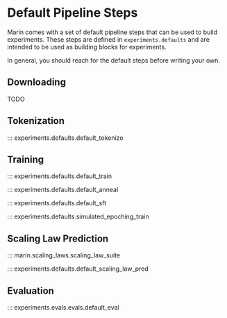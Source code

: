 # Default Pipeline Steps

Marin comes with a set of default pipeline steps that can be used to build experiments.
These steps are defined in `experiments.defaults` and are intended to be used as building blocks for experiments.

In general, you should reach for the default steps before writing your own.

## Downloading

TODO

## Tokenization

::: experiments.defaults.default_tokenize

## Training

::: experiments.defaults.default_train

::: experiments.defaults.default_anneal

::: experiments.defaults.default_sft

::: experiments.defaults.simulated_epoching_train

## Scaling Law Prediction

::: marin.scaling_laws.scaling_law_suite

::: experiments.defaults.default_scaling_law_pred

## Evaluation

::: experiments.evals.evals.default_eval
